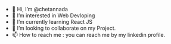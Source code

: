 - 👋 Hi, I’m @chetannada
- 👀 I’m interested in Web Devloping
- 🌱 I’m currently learning React JS
- 💞️ I’m looking to collaborate on my Project.
- 📫 How to reach me : you can reach me by my linkedin profile.

<!---
chetannada/chetannada is a ✨ special ✨ repository because its `README.md` (this file) appears on your GitHub profile.
You can click the Preview link to take a look at your changes.
--->
